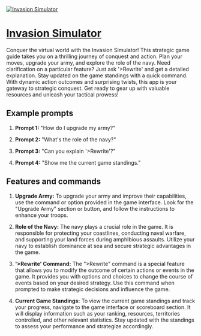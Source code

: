 [![Invasion Simulator](https://files.oaiusercontent.com/file-KLUuqezbYTHbEDDiiCoRhSsu?se=2123-10-18T15%3A43%3A28Z&sp=r&sv=2021-08-06&sr=b&rscc=max-age%3D31536000%2C%20immutable&rscd=attachment%3B%20filename%3Dd91e484d-7d9f-48bd-ab29-5962d358a9c7.png&sig=kmTQweBZNC638/48Ww8BGbqyOt1dZbNRJbyOq1tkkYE%3D)](https://chat.openai.com/g/g-q3MkBOscY-invasion-simulator)

# [Invasion Simulator](https://chat.openai.com/g/g-q3MkBOscY-invasion-simulator)

Conquer the virtual world with the Invasion Simulator! This strategic game guide takes you on a thrilling journey of conquest and action. Plan your moves, upgrade your army, and explore the role of the navy. Need clarification on a particular feature? Just ask '>Rewrite' and get a detailed explanation. Stay updated on the game standings with a quick command. With dynamic action outcomes and surprising twists, this app is your gateway to strategic conquest. Get ready to gear up with valuable resources and unleash your tactical prowess!

## Example prompts

1. **Prompt 1:** "How do I upgrade my army?"

2. **Prompt 2:** "What's the role of the navy?"

3. **Prompt 3:** "Can you explain '>Rewrite'?"

4. **Prompt 4:** "Show me the current game standings."

## Features and commands

1. **Upgrade Army:** To upgrade your army and improve their capabilities, use the command or option provided in the game interface. Look for the "Upgrade Army" section or button, and follow the instructions to enhance your troops.

2. **Role of the Navy:** The navy plays a crucial role in the game. It is responsible for protecting your coastlines, conducting naval warfare, and supporting your land forces during amphibious assaults. Utilize your navy to establish dominance at sea and secure strategic advantages in the game.

3. **'>Rewrite' Command:** The ">Rewrite" command is a special feature that allows you to modify the outcome of certain actions or events in the game. It provides you with options and choices to change the course of events based on your desired strategy. Use this command when prompted to make strategic decisions and influence the game.

4. **Current Game Standings:** To view the current game standings and track your progress, navigate to the game interface or scoreboard section. It will display information such as your ranking, resources, territories controlled, and other relevant statistics. Stay updated with the standings to assess your performance and strategize accordingly.